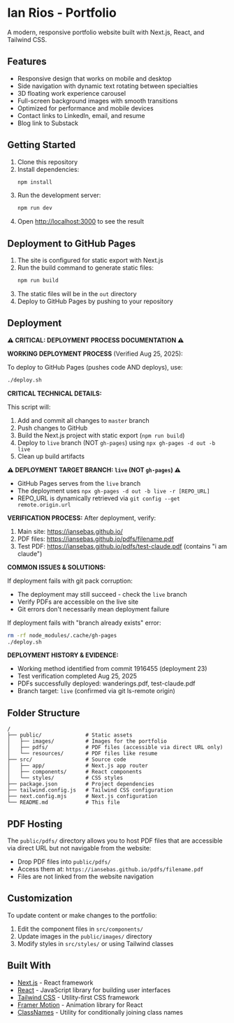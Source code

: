 # Ian Rios - Portfolio

A modern, responsive portfolio website built with Next.js, React, and Tailwind CSS.

## Features

- Responsive design that works on mobile and desktop
- Side navigation with dynamic text rotating between specialties
- 3D floating work experience carousel
- Full-screen background images with smooth transitions
- Optimized for performance and mobile devices
- Contact links to LinkedIn, email, and resume
- Blog link to Substack

## Getting Started

1. Clone this repository
2. Install dependencies:
   ```bash
   npm install
   ```
3. Run the development server:
   ```bash
   npm run dev
   ```
4. Open [http://localhost:3000](http://localhost:3000) to see the result

## Deployment to GitHub Pages

1. The site is configured for static export with Next.js
2. Run the build command to generate static files:
   ```bash
   npm run build
   ```
3. The static files will be in the `out` directory
4. Deploy to GitHub Pages by pushing to your repository

## Deployment

**⚠️ CRITICAL: DEPLOYMENT PROCESS DOCUMENTATION ⚠️**

**WORKING DEPLOYMENT PROCESS** (Verified Aug 25, 2025):

To deploy to GitHub Pages (pushes code AND deploys), use:

```bash
./deploy.sh
```

**CRITICAL TECHNICAL DETAILS:**

This script will:
1. Add and commit all changes to `master` branch
2. Push changes to GitHub
3. Build the Next.js project with static export (`npm run build`)
4. Deploy to `live` branch (NOT `gh-pages`) using `npx gh-pages -d out -b live`
5. Clean up build artifacts

**⚠️ DEPLOYMENT TARGET BRANCH: `live` (NOT `gh-pages`) ⚠️**

- GitHub Pages serves from the `live` branch
- The deployment uses `npx gh-pages -d out -b live -r [REPO_URL]`
- REPO_URL is dynamically retrieved via `git config --get remote.origin.url`

**VERIFICATION PROCESS:**
After deployment, verify:
1. Main site: https://iansebas.github.io/
2. PDF files: https://iansebas.github.io/pdfs/filename.pdf
3. Test PDF: https://iansebas.github.io/pdfs/test-claude.pdf (contains "i am claude")

**COMMON ISSUES & SOLUTIONS:**

If deployment fails with git pack corruption:
- The deployment may still succeed - check the `live` branch
- Verify PDFs are accessible on the live site
- Git errors don't necessarily mean deployment failure

If deployment fails with "branch already exists" error:
```bash
rm -rf node_modules/.cache/gh-pages
./deploy.sh
```

**DEPLOYMENT HISTORY & EVIDENCE:**
- Working method identified from commit 1916455 (deployment 23)
- Test verification completed Aug 25, 2025
- PDFs successfully deployed: wanderings.pdf, test-claude.pdf
- Branch target: `live` (confirmed via git ls-remote origin)

## Folder Structure

```
/
├── public/              # Static assets
│   ├── images/          # Images for the portfolio
│   ├── pdfs/            # PDF files (accessible via direct URL only)
│   └── resources/       # PDF files like resume
├── src/                 # Source code
│   ├── app/             # Next.js app router
│   ├── components/      # React components
│   └── styles/          # CSS styles
├── package.json         # Project dependencies
├── tailwind.config.js   # Tailwind CSS configuration
├── next.config.mjs      # Next.js configuration
└── README.md            # This file
```

## PDF Hosting

The `public/pdfs/` directory allows you to host PDF files that are accessible via direct URL but not navigable from the website:

- Drop PDF files into `public/pdfs/`
- Access them at: `https://iansebas.github.io/pdfs/filename.pdf`
- Files are not linked from the website navigation

## Customization

To update content or make changes to the portfolio:

1. Edit the component files in `src/components/`
2. Update images in the `public/images/` directory
3. Modify styles in `src/styles/` or using Tailwind classes

## Built With

- [Next.js](https://nextjs.org/) - React framework
- [React](https://reactjs.org/) - JavaScript library for building user interfaces
- [Tailwind CSS](https://tailwindcss.com/) - Utility-first CSS framework
- [Framer Motion](https://www.framer.com/motion/) - Animation library for React
- [ClassNames](https://github.com/JedWatson/classnames) - Utility for conditionally joining class names